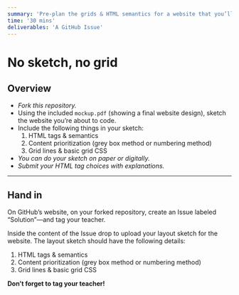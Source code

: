 ```yaml
---
summary: 'Pre-plan the grids & HTML semantics for a website that you’ll code later.'
time: '30 mins'
deliverables: 'A GitHub Issue'
---
```


# No sketch, no grid

## Overview

- *Fork this repository.*
- Using the included `mockup.pdf` (showing a final website design), sketch the website you’re about to code.
- Include the following things in your sketch:
  1. HTML tags & semantics
  1. Content prioritization (grey box method or numbering method)
  1. Grid lines & basic grid CSS
- *You can do your sketch on paper or digitally.*
- _Submit your HTML tag choices with explanations._

---

## Hand in

On GitHub’s website, on your forked repository, create an Issue labeled “Solution”—and tag your teacher.

Inside the content of the Issue drop to upload your layout sketch for the website. The layout sketch should have the following details:

1. HTML tags & semantics
1. Content prioritization (grey box method or numbering method)
1. Grid lines & basic grid CSS

**Don’t forget to tag your teacher!**
